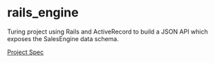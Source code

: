 # rails_engine
Turing project using Rails and ActiveRecord to build a JSON API which exposes the SalesEngine data schema.

[Project Spec](https://github.com/turingschool/lesson_plans/blob/master/ruby_03-professional_rails_applications/rails_engine.md)
